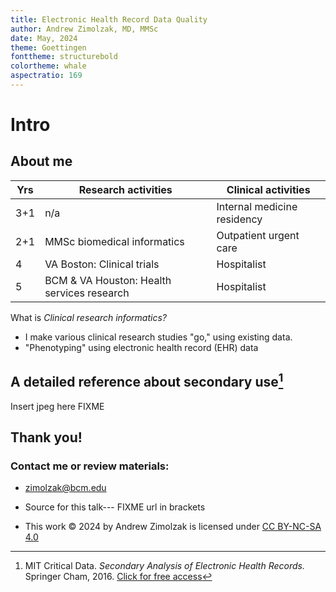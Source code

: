 ```yaml
---
title: Electronic Health Record Data Quality
author: Andrew Zimolzak, MD, MMSc
date: May, 2024
theme: Goettingen
fonttheme: structurebold
colortheme: whale
aspectratio: 169
---
```




# Intro

## About me

| Yrs | Research activities                 | Clinical activities |
|-----|-------------------------------------|------------------------------|
| 3+1 | n/a                                 |  Internal medicine residency |
| 2+1 | MMSc biomedical informatics         | Outpatient urgent care |
| 4   | VA Boston: Clinical trials           | Hospitalist |
| 5   | BCM & VA Houston: Health services research | Hospitalist |

What is *Clinical research informatics?*

- I make various clinical research studies "go," using existing data.
- "Phenotyping" using electronic health record (EHR) data


## A detailed reference about secondary use[^MIT]

[^MIT]: MIT Critical Data. *Secondary Analysis of Electronic Health Records.*
Springer Cham, 2016. [Click for free access](https://link.springer.com/book/10.1007/978-3-319-43742-2)

Insert jpeg here FIXME









## Thank you!

### Contact me or review materials:

- zimolzak@bcm.edu

- Source for this talk--- FIXME url in brackets

- This work © 2024 by Andrew Zimolzak is licensed under [CC BY-NC-SA 4.0](https://creativecommons.org/licenses/by-nc-sa/4.0/)
